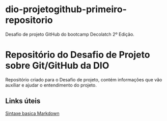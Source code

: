 # dio-projetogithub-primeiro-repositorio
Desafio de projeto GitHub do bootcamp Decolatch 2º Edição.


# Repositório do Desafio de Projeto sobre Git/GitHub da DIO
Repositório criado para o Desafio de projeto, contém informações que vão auxíliar e ajudar o entendimento do projeto. 

## Links úteis
[Sintaxe basica Markdown](https://www.markdownguide.org/basic-syntax/)
